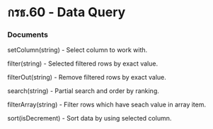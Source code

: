 # กรธ.60 - Data Query

### Documents

setColumn(string) - Select column to work with.

filter(string) - Selected filtered rows by exact value.

filterOut(string) - Remove filtered rows by exact value.

search(string) - Partial search and order by ranking.

filterArray(string) - Filter rows which have seach value in array item.

sort(isDecrement) - Sort data by using selected column.
